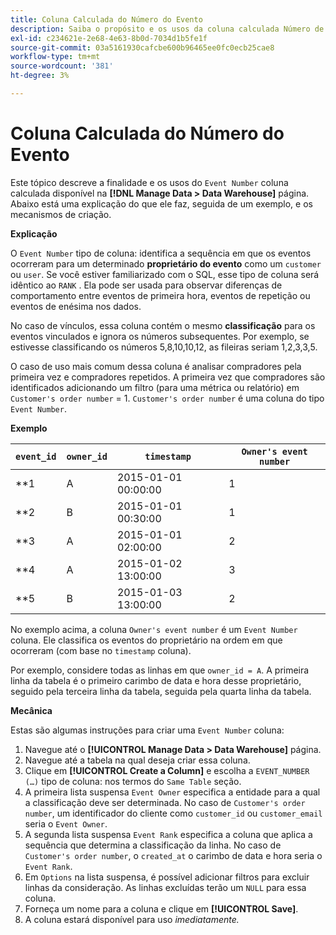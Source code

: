 ```yaml
---
title: Coluna Calculada do Número do Evento
description: Saiba o propósito e os usos da coluna calculada Número de evento .
exl-id: c234621e-2e68-4e63-8b0d-7034d1b5fe1f
source-git-commit: 03a5161930cafcbe600b96465ee0fc0ecb25cae8
workflow-type: tm+mt
source-wordcount: '381'
ht-degree: 3%

---
```


# Coluna Calculada do Número do Evento

Este tópico descreve a finalidade e os usos do `Event Number` coluna calculada disponível na **[!DNL Manage Data > Data Warehouse]** página. Abaixo está uma explicação do que ele faz, seguida de um exemplo, e os mecanismos de criação.

**Explicação**

O `Event Number` tipo de coluna: identifica a sequência em que os eventos ocorreram para um determinado **proprietário do evento** como um `customer` ou `user`. Se você estiver familiarizado com o SQL, esse tipo de coluna será idêntico ao `RANK` . Ela pode ser usada para observar diferenças de comportamento entre eventos de primeira hora, eventos de repetição ou eventos de enésima nos dados.

No caso de vínculos, essa coluna contém o mesmo **classificação** para os eventos vinculados e ignora os números subsequentes. Por exemplo, se estivesse classificando os números 5,8,10,10,12, as fileiras seriam 1,2,3,3,5.

O caso de uso mais comum dessa coluna é analisar compradores pela primeira vez e compradores repetidos. A primeira vez que compradores são identificados adicionando um filtro (para uma métrica ou relatório) em `Customer's order number` = 1. `Customer's order number` é uma coluna do tipo `Event Number`.

**Exemplo**

| **`event_id`** | **`owner_id`** | **`timestamp`** | **`Owner's event number`** |
|--- |--- |--- |--- |
| **1 | A | 2015-01-01 00:00:00 | 1 |
| **2 | B | 2015-01-01 00:30:00 | 1 |
| **3 | A | 2015-01-01 02:00:00 | 2 |
| **4 | A | 2015-01-02 13:00:00 | 3 |
| **5 | B | 2015-01-03 13:00:00 | 2 |

No exemplo acima, a coluna `Owner's event number` é um `Event Number` coluna. Ele classifica os eventos do proprietário na ordem em que ocorreram (com base no `timestamp` coluna).

Por exemplo, considere todas as linhas em que `owner_id = A`. A primeira linha da tabela é o primeiro carimbo de data e hora desse proprietário, seguido pela terceira linha da tabela, seguida pela quarta linha da tabela.

**Mecânica**

Estas são algumas instruções para criar uma `Event Number` coluna:

1. Navegue até o **[!UICONTROL Manage Data > Data Warehouse]** página.
1. Navegue até a tabela na qual deseja criar essa coluna.
1. Clique em **[!UICONTROL Create a Column]** e escolha a `EVENT_NUMBER (…)` tipo de coluna: nos termos do `Same Table` seção.
1. A primeira lista suspensa `Event Owner` especifica a entidade para a qual a classificação deve ser determinada. No caso de `Customer's order number`, um identificador do cliente como `customer_id` ou `customer_email` seria o `Event Owner`.
1. A segunda lista suspensa `Event Rank` especifica a coluna que aplica a sequência que determina a classificação da linha. No caso de `Customer's order number`, o `created_at` o carimbo de data e hora seria o `Event Rank`.
1. Em `Options` na lista suspensa, é possível adicionar filtros para excluir linhas da consideração. As linhas excluídas terão um `NULL` para essa coluna.
1. Forneça um nome para a coluna e clique em **[!UICONTROL Save]**.
1. A coluna estará disponível para uso _imediatamente._
